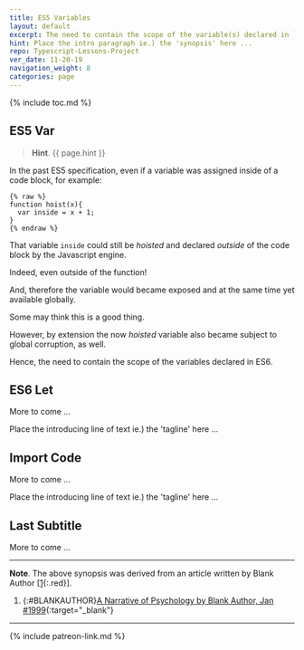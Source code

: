 ```yaml
---
title: ES5 Variables
layout: default
excerpt: The need to contain the scope of the variable(s) declared in `ES6` is a top priority ...
hint: Place the intro paragraph ie.) the 'synopsis' here ...
repo: Typescript-Lessons-Project 
ver_date: 11-20-19
navigation_weight: 8
categories: page
---
```

{% include toc.md %}

## ES5 Var

> **Hint**. {{ page.hint }}

In the past ES5 specification, even if a variable was assigned inside of a code block, for example:

```liquid
{% raw %}
function hoist(x){
  var inside = x + 1;
}
{% endraw %}
```

That variable `inside` could still be *hoisted* and declared *outside* of the code block by the Javascript engine.

Indeed, even outside of the function!

And, therefore the variable would became exposed and at the same time yet available globally.

Some may think this is a good thing.

However, by extension the now *hoisted* variable also became subject to global corruption, as well.

Hence, the need to contain the scope of the variables declared in ES6.

## ES6 Let

More to come ...

Place the introducing line of text ie.) the 'tagline' here ...

## Import Code

More to come ...

Place the introducing line of text ie.) the 'tagline' here ...

## Last Subtitle

More to come ...

***

**Note**. The above synopsis was derived from an article written by Blank Author [[1](#BLANKAUTHOR){:.red}].

1. {:#BLANKAUTHOR}[A Narrative of Psychology by Blank Author, Jan #1999](http://cowles.yale.edu/sites/default/files/files/pub/d20/d2069.pdf){:target="_blank"}

***

{% include patreon-link.md %}
